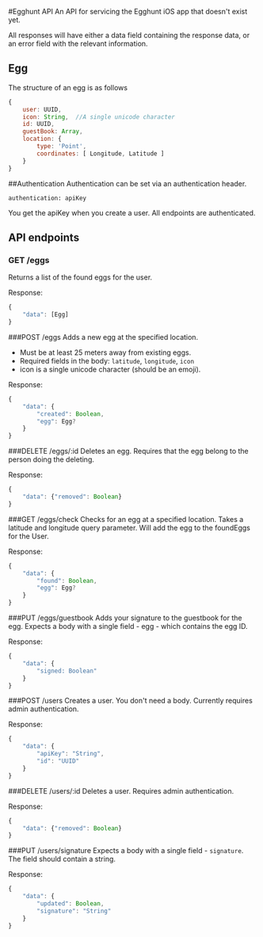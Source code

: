 #Egghunt API
An API for servicing the Egghunt iOS app that doesn't exist yet.

All responses will have either a data field containing the response data,
or an error field with the relevant information.

## Egg
The structure of an egg is as follows
```javascript
{
    user: UUID,
    icon: String,  //A single unicode character
    id: UUID,
    guestBook: Array,
    location: {
        type: 'Point',
        coordinates: [ Longitude, Latitude ]
    }
}
```

##Authentication
Authentication can be set via an authentication header.

`authentication: apiKey`

You get the apiKey when you create a user.  All endpoints are authenticated.

## API endpoints

### GET /eggs
Returns a list of the found eggs for the user.  

Response:
```javascript
{
    "data": [Egg]
}
```

###POST /eggs
Adds a new egg at the specified location.
* Must be at least 25 meters away from existing eggs.
* Required fields in the body: `latitude`, `longitude`, `icon`
* icon is a single unicode character (should be an emoji).

Response:
```javascript
{
    "data": {
        "created": Boolean,
        "egg": Egg?
    }
}
```

###DELETE /eggs/:id
Deletes an egg.  Requires that the egg belong to the person doing the deleting.

Response:
```javascript
{
    "data": {"removed": Boolean}  
}
```

###GET /eggs/check
Checks for an egg at a specified location.  Takes a latitude and longitude query parameter.
Will add the egg to the foundEggs for the User.

Response:
```javascript
{
    "data": {
        "found": Boolean,
        "egg": Egg?
    }
}
```

###PUT /eggs/guestbook
Adds your signature to the guestbook for the egg.  Expects a body with a
single field - egg - which contains the egg ID.

Response:
```javascript
{
    "data": {
        "signed: Boolean"
    }
}
```

###POST /users
Creates a user.  You don't need a body.  Currently requires admin authentication.

Response:
```javascript
{
    "data": {
        "apiKey": "String",
        "id": "UUID"
    }
}
```

###DELETE /users/:id
Deletes a user.  Requires admin authentication.

Response:
```javascript
{
    "data": {"removed": Boolean}  
}
```

###PUT /users/signature
Expects a body with a single field - `signature`.  The field should contain a string.

Response:
```javascript
{
    "data": {
        "updated": Boolean,
        "signature": "String"
    }
}
```
